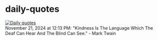 # daily-quotes
[![Daily quotes](https://github.com/ceepu8/daily-quotes/actions/workflows/daily-quote.yml/badge.svg)](https://github.com/ceepu8/daily-quotes/actions/workflows/daily-quote.yml)<br/>
November 21, 2024 at 12:13 PM: "Kindness Is The Language Which The Deaf Can Hear And The Blind Can See." - Mark Twain
